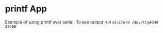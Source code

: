 printf App
==========

Example of using printf over serial. To see output run `miniterm /dev/ttyACM0 38400`

